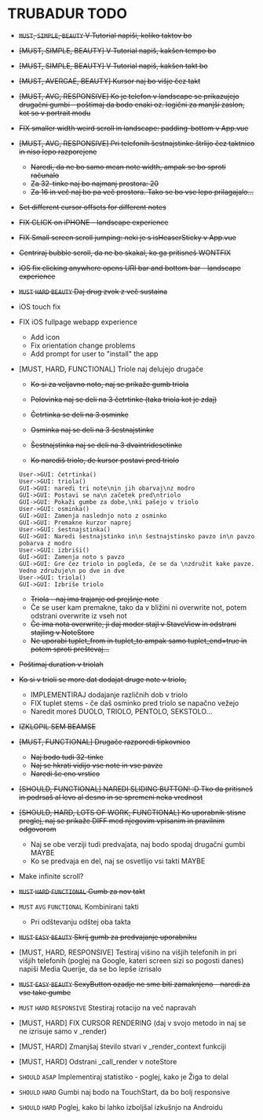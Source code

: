 # TRUBADUR TODO



- ~~`MUST`, `SIMPLE`, `BEAUTY` V Tutorial napiši, koliko taktov bo~~
- ~~[MUST, SIMPLE, BEAUTY] V Tutorial napiš, kakšen tempo bo~~
- ~~[MUST, SIMPLE, BEAUTY] V Tutorial napiš, kakšen takt bo~~
- ~~[MUST, AVERGAE, BEAUTY] Kursor naj bo višje čez takt~~
- ~~[MUST, AVG, RESPONSIVE] Ko je telefon v landscape se prikazujejo drugačni gumbi - poštimaj da bodo enaki oz. logični za manjši zaslon, kot so v portrait modu~~
- ~~FIX smaller width weird scroll in landscape: padding-bottom v App.vue~~
- ~~[MUST, AVG, RESPONSIVE] Pri telefonih šestnajstinke štrlijo čez taktnico in niso lepo razporejene~~
    - ~~Naredi, da ne bo samo mean note width, ampak se bo sproti računalo~~
    - ~~Za 32-tinke naj bo najmanj prostora: 20~~
    - ~~Za 16 in več naj bo pa več prostora. Tako se bo vse lepo prilagajalo...~~
- ~~Set different cursor offsets for different notes~~

- ~~FIX CLICK on iPHONE - landscape experience~~

- ~~FIX Small screen scroll jumping: neki je s isHeaserSticky v App.vue~~
- ~~Centriraj bubble scroll, da ne bo skakal, ko ga pritisneš WONTFIX~~

- ~~iOS fix clicking anywhere opens URI bar and bottom bar - landscape experience~~

- ~~`MUST` `HARD` `BEAUTY` Daj drug zvok z več sustaina~~



- iOS touch fix



- FIX iOS fullpage webapp experience
    - Add icon
    - Fix orientation change problems
    - Add prompt for user to "install" the app



- [MUST, HARD, FUNCTIONAL] Triole naj delujejo drugače

    - ~~Ko si za veljavno noto, naj se prikaže gumb triola~~

    - ~~Polovinka naj se deli na 3 četrtinke (taka triola kot je zdaj)~~
    - ~~Četrtinka se deli na 3 osminke~~
    - ~~Osminka naj se deli na 3 šestnajstinke~~
    - ~~Šestnajstinka naj se deli na 3 dvaintridesetinke~~
    - ~~Ko narediš triolo, de kursor postavi pred triolo~~

    ```sequence
    User->GUI: četrtinka()
    User->GUI: triola()
    GUI->GUI: naredi tri note\nin jih obarvaj\nz modro
    GUI->GUI: Postavi se na\n začetek pred\ntriolo
    GUI->GUI: Pokaži gumbe za dobe,\nki pašejo v triolo
    User->GUI: osminka()
    GUI->GUI: Zamenja naslednjo noto z osminko
    GUI->GUI: Premakne kurzor naprej
    User->GUI: šestnajstinka()
    GUI->GUI: Naredi šestnajstinko in\n šestnajstinsko pavzo in\n pavzo pobarva z modro
    User->GUI: izbriši()
    GUI->GUI: Zamenja noto s pavzo
    GUI->GUI: Gre čez triolo in pogleda, če se da \nzdružit kake pavze. Vedno združuje\n po dve in dve
    User->GUI: triola()
    GUI->GUI: Izbriše triolo
    
    ```

    - ~~Triola - naj ima trajanje od prejšnje note~~
    - Če se user kam premakne, tako da v bližini ni overwrite not, potem odstrani overwrite iz vseh not
    - ~~Če ima nota overwrite, ji daj moder stajl v StaveView in odstrani stajling v NoteStore~~
    - ~~Ne uporabi tuplet_from in tuplet_to ampak samo tuplet_end=true in potem sproti preštevaj...~~
- ~~Poštimaj duration v triolah~~
  
- ~~Ko si v trioli se more dat dodajat druge note v triolo,~~
    - IMPLEMENTIRAJ dodajanje različnih dob v triolo
    - FIX tuplet stems - če daš osminko pred triolo se napačno vežejo 
    - Naredit moreš DUOLO, TRIOLO, PENTOLO, SEKSTOLO...



- ~~IZKLOPIL SEM BEAMSE~~

- ~~[MUST, FUNCTIONAL] Drugače razporedi tipkovnico~~

    - ~~Naj bodo tudi 32-tinke~~
    - ~~Naj se hkrati vidijo vse note in vse pavze~~
    - ~~Naredi še eno vrstico~~

    

- ~~[SHOULD, FUNCTIONAL] NAREDI SLIDING BUTTON! :D Tko da pritisneš in podrsaš al levo al desno in se spremeni neka vrednost~~

      

- ~~[SHOULD, HARD, LOTS OF WORK, FUNCTIONAL] Ko uporabnik stisne preglej, naj se prikaže DIFF med njegovim vpisanim in pravilnim odgovorom~~

    - Naj se obe verziji tudi predvajata, naj bodo spodaj drugačni gumbi MAYBE
    - Ko se predvaja en del, naj se osvetlijo vsi takti MAYBE



- Make infinite scroll?

- ~~`MUST` `HARD` `FUNCTIONAL` Gumb za nov takt~~



- `MUST` `AVG` `FUNCTIONAL` Kombinirani takti 
    - Pri odštevanju odštej oba takta



- ~~`MUST` `EASY` `BEAUTY` Skrij gumb za  predvajanje uporabniku~~

    

- [MUST, HARD, RESPONSIVE] Testiraj višino na višjih telefonih in pri višjih telefonih (poglej na Google, kateri screen sizi so pogosti danes) napiši Media Querije, da se bo lepše izrisalo

- ~~`MUST` `EASY` `BEAUTY` SexyButton ozadje ne sme biti zamaknjeno - naredi za vse take gumbe~~

- `MUST` `HARD` `RESPONSIVE` Stestiraj rotacijo na več napravah



- [MUST, HARD] FIX CURSOR RENDERING (daj v svojo metodo in naj se ne izrisuje samo v _render)
- [MUST, HARD] Zmanjšaj število stvari v _render_context funkciji
- [MUST, HARD] Odstrani _call_render v noteStore



- `SHOULD` `ASAP` Implementiraj statistiko - poglej, kako je Žiga to delal



- `SHOULD` `HARD` Gumbi naj bodo na TouchStart, da bo bolj responsive
- `SHOULD` `HARD` Poglej, kako bi lahko izboljšal izkušnjo na Androidu